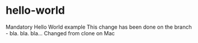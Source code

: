 # hello-world
Mandatory Hello World example
This change has been done on the branch - bla. bla. bla...
Changed from clone on Mac
